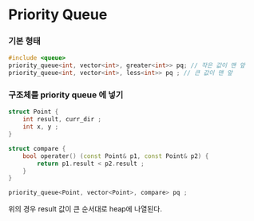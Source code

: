 # Priority Queue

### 기본 형태  

```C++ 
#include <queue>
priority_queue<int, vector<int>, greater<int>> pq; // 작은 값이 맨 앞
priority_queue<int, vector<int>, less<int>> pq ; // 큰 값이 맨 앞
```

### 구조체를 priority queue 에 넣기

```C++ 
struct Point { 
    int result, curr_dir ;  
    int x, y ; 
}

struct compare { 
    bool operater() (const Point& p1, const Point& p2) { 
        return p1.result < p2.result ; 
    }
}

priority_queue<Point, vector<Point>, compare> pq ; 
```

위의 경우 result 값이 큰 순서대로 heap에 나열된다. 